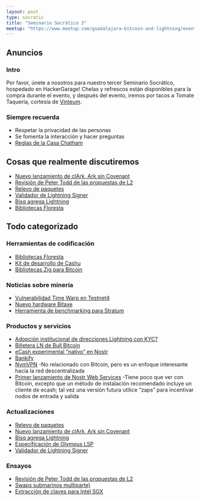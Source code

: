 ```yaml
---
layout: post
type: socratic
title: "Seminario Socrático 3"
meetup: "https://www.meetup.com/guadalajara-bitcoin-and-lightning/events/303239154"
---
```


## Anuncios
### Intro
Por favor, únete a nosotros para nuestro tercer Seminario Socrático, hospedado en HackerGarage! Chelas y refrescos están disponibles para la compra durante el evento, y después del evento, iremos por tacos a Tomate Taquería, cortesía de [Vinteum](https://vinteum.org/).

### Siempre recuerda
- Respetar la privacidad de las personas
- Se fomenta la interacción y hacer preguntas
- [Reglas de la Casa Chatham](https://www.chathamhouse.org/about-us/chatham-house-rule)


## Cosas que realmente discutiremos

- [Nuevo lanzamiento de clArk, Ark sin Covenant](https://arkdev.info/blog/ark-release-v0.2/)
- [Revisión de Peter Todd de las propuestas de L2](https://www.nobsbitcoin.com/soft-fork-covenant-dependent-layer-2-review-report/)
- [Relevo de paquetes](https://x.com/glozow/status/1829100551067365608)
- [Validador de Lightning Signer](https://www.nobsbitcoin.com/validating-lightning-signer-v0-12/)
- [Bisq agrega Lightning](https://www.nobsbitcoin.com/bisq-v2-1-0/)
- [Bibliotecas Floresta](https://medium.com/vinteum-org/floresta-update-simplifying-bitcoin-node-integration-for-wallets-6886ea7c975c)

## Todo categorizado
### Herramientas de codificación

- [Bibliotecas Floresta](https://medium.com/vinteum-org/floresta-update-simplifying-bitcoin-node-integration-for-wallets-6886ea7c975c)
- [Kit de desarrollo de Cashu](https://github.com/cashubtc/cdk)
- [Bibliotecas Zig para Bitcoin](https://zig-bitcoin.github.io/bitcoin-zig/#bitcoin-zig)

### Noticias sobre minería

- [Vulnerabilidad Time Warp en Testnet4](https://www.nobsbitcoin.com/bitcoin-optech-316/)
- [Nuevo hardware Bitaxe](https://www.fedi.xyz/blog/fedi-launches-world-s-first-community-superapp)
- [Herramienta de benchmarking para Stratum](https://www.nobsbitcoin.com/stratum-benchmarking-tool-v0-1-0-released/)

### Productos y servicios

- [Adopción institucional de direcciones Lightning con KYC?](https://bitcoinmagazine.com/business/lightspark-introduces-instant-bitcoin-lightning-payments-for-u-s-businesses-with-new-feature)
- [Billetera LN de Bull Bitcoin](https://www.nobsbitcoin.com/bull-bitcoin-announces-launch-in-france-mobile-wallet-v0-3-0-released/)
- [eCash experimental “nativo” en Nostr](https://nuts.cash/)
- [Bankify](https://stacker.news/items/647681)
- [NymVPN](https://www.nobsbitcoin.com/nymvpn-available-for-beta-testing/)
    -No relacionado con Bitcoin, pero es un enfoque interesante hacia la red descentralizada
- [Primer lanzamiento de Nostr Web Services](https://github.com/asmogo/nws)
    -Tiene poco que ver con Bitcoin, excepto que un método de instalación recomendado incluye un cliente de ecash; tal vez una versión futura utilice “zaps” para incentivar nodos de entrada y salida

### Actualizaciones

- [Relevo de paquetes](https://x.com/glozow/status/1829100551067365608)
- [Nuevo lanzamiento de clArk, Ark sin Covenant](https://arkdev.info/blog/ark-release-v0.2/)
- [Bisq agrega Lightning](https://www.nobsbitcoin.com/bisq-v2-1-0/)
- [Especificación de Olympus LSP](https://www.nobsbitcoin.com/zeus-announces-olympus-integrations-into-lightning-pub-mutiny-wallet/)
- [Validador de Lightning Signer](https://www.nobsbitcoin.com/validating-lightning-signer-v0-12/)

### Ensayos

- [Revisión de Peter Todd de las propuestas de L2](https://www.nobsbitcoin.com/soft-fork-covenant-dependent-layer-2-review-report/)
- [Swaps submarinos multiparte)](https://conduition.io/scriptless/multi-party-submarine-swaps/)
- [Extracción de claves para Intel SGX](https://x.com/markel__/status/1828112469010596347)
